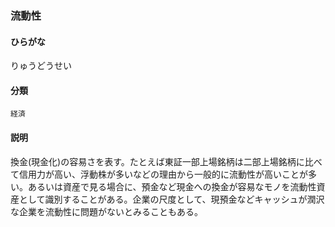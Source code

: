 <div style="display:none;">

## [あ行](securities-terms?id=あ行)
## [か行](securities-terms?id=か行)
## [さ行](securities-terms?id=さ行)
## [た行](securities-terms?id=た行)
## [な行](securities-terms?id=な行)
## [は行](securities-terms?id=は行)
## [ま行](securities-terms?id=ま行)
## [や行](securities-terms?id=や行)
## [ら行](securities-terms?id=ら行)

</div>

### 流動性

#### ひらがな

りゅうどうせい

#### 分類

`経済`

#### 説明

換金(現金化)の容易さを表す。たとえば東証一部上場銘柄は二部上場銘柄に比べて信用力が高い、浮動株が多いなどの理由から一般的に流動性が高いことが多い。あるいは資産で見る場合に、預金など現金への換金が容易なモノを流動性資産として識別することがある。企業の尺度として、現預金などキャッシュが潤沢な企業を流動性に問題がないとみることもある。

<div style="display:none;">

## [わ行](securities-terms?id=わ行)
## [英数字・記号](securities-terms?id=英数字・記号)

</div>

